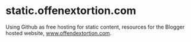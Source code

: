 # static.offenextortion.com
Using Github as free hosting for static content, resources for the Blogger hosted website, www.offendextortion.com.
